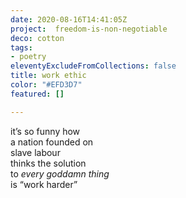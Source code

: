 ```yaml
---
date: 2020-08-16T14:41:05Z
project:  freedom-is-non-negotiable
deco: cotton
tags:
- poetry
eleventyExcludeFromCollections: false
title: work ethic
color: "#EFD3D7"
featured: []

---
```

it’s so funny how  
a nation founded on   
slave labour  
thinks the solution  
to _every goddamn thing_  
is “work harder”